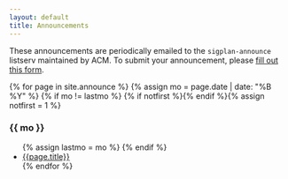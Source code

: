 ```yaml
---
layout: default
title: Announcements
---
```

These announcements are periodically emailed to the `sigplan-announce` listserv maintained by ACM.
To submit your announcement, please [fill out this form][form].

[form]: https://docs.google.com/forms/d/1bYN9FtloQlMRwxVZGozSwUnqquPl2ir9CTHr9uQbVSg

{% for page in site.announce %}
{% assign mo = page.date | date: "%B %Y" %}
{% if mo != lastmo %}
{% if notfirst %}</ul>{% endif %}{% assign notfirst = 1 %}
<h3>{{ mo }}</h3>
<ul>
{% assign lastmo = mo %}
{% endif %}
<li><a href="{{page.url}}">{{page.title}}</a></li>
{% endfor %}
</ul>

